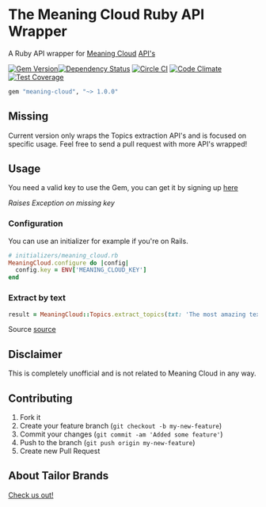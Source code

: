 The Meaning Cloud Ruby API Wrapper
===================

A Ruby API wrapper for [Meaning Cloud](https://www.meaningcloud.com/) [API's](https://www.meaningcloud.com/developer/getting-started)

[![Gem Version](https://badge.fury.io/rb/meaning-cloud.svg)](http://badge.fury.io/rb/meaning-cloud)[![Dependency Status](https://gemnasium.com/TailorBrands/meaning-cloud.svg)](https://gemnasium.com/TailorBrands/meaning-cloud)
[![Circle CI](https://circleci.com/gh/TailorBrands/meaning-cloud/tree/master.svg?style=svg)](https://circleci.com/gh/TailorBrands/meaning-cloud/tree/master)  [![Code Climate](https://codeclimate.com/github/TailorBrands/meaning-cloud/badges/gpa.svg)](https://codeclimate.com/github/TailorBrands/meaning-cloud)  [![Test Coverage](https://codeclimate.com/github/TailorBrands/meaning-cloud/badges/coverage.svg)](https://codeclimate.com/github/TailorBrands/meaning-cloud)

```rb
gem "meaning-cloud", "~> 1.0.0"
```

## Missing

Current version only wraps the Topics extraction API's and is focused on specific usage. Feel free to send a pull request with more API's wrapped!

## Usage

You need a valid key to use the Gem, you can get it by signing up [here](https://www.meaningcloud.com/developer/getting-started)

*Raises Exception on missing key*

### Configuration
You can use an initializer for example if you're on Rails.
```rb
# initializers/meaning_cloud.rb
MeaningCloud.configure do |config|
  config.key = ENV['MEANING_CLOUD_KEY']
end
```

### Extract by text

```rb
result = MeaningCloud::Topics.extract_topics(txt: 'The most amazing text in the world') # Returns a hash of the parsed JSON result.
```
Source [source](https://www.meaningcloud.com/developer/topics-extraction/doc/2.0/examples)

## Disclaimer

This is completely unofficial and is not related to Meaning Cloud in any way.

## Contributing

1. Fork it
2. Create your feature branch (`git checkout -b my-new-feature`)
3. Commit your changes (`git commit -am 'Added some feature'`)
4. Push to the branch (`git push origin my-new-feature`)
5. Create new Pull Request

## About Tailor Brands
[Check us out!](https://www.tailorbrands.com)
